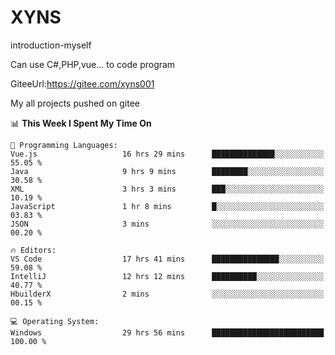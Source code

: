 # XYNS
introduction-myself

Can use C#,PHP,vue... to code program

GiteeUrl:https://gitee.com/xyns001

My all projects pushed on gitee

<!--START_SECTION:waka-->
📊 **This Week I Spent My Time On** 

```text
💬 Programming Languages: 
Vue.js                   16 hrs 29 mins      ██████████████░░░░░░░░░░░   55.05 % 
Java                     9 hrs 9 mins        ████████░░░░░░░░░░░░░░░░░   30.58 % 
XML                      3 hrs 3 mins        ███░░░░░░░░░░░░░░░░░░░░░░   10.19 % 
JavaScript               1 hr 8 mins         █░░░░░░░░░░░░░░░░░░░░░░░░   03.83 % 
JSON                     3 mins              ░░░░░░░░░░░░░░░░░░░░░░░░░   00.20 % 

🔥 Editors: 
VS Code                  17 hrs 41 mins      ███████████████░░░░░░░░░░   59.08 % 
IntelliJ                 12 hrs 12 mins      ██████████░░░░░░░░░░░░░░░   40.77 % 
HbuilderX                2 mins              ░░░░░░░░░░░░░░░░░░░░░░░░░   00.15 % 

💻 Operating System: 
Windows                  29 hrs 56 mins      █████████████████████████   100.00 % 
```


<!--END_SECTION:waka-->
